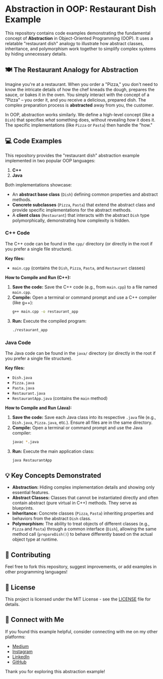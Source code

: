 # Abstraction in OOP: Restaurant Dish Example

This repository contains code examples demonstrating the fundamental concept of **Abstraction** in Object-Oriented Programming (OOP). It uses a relatable "restaurant dish" analogy to illustrate how abstract classes, inheritance, and polymorphism work together to simplify complex systems by hiding unnecessary details.

## 🍽️ The Restaurant Analogy for Abstraction

Imagine you're at a restaurant. When you order a "Pizza," you don't need to know the intricate details of how the chef kneads the dough, prepares the sauce, or bakes it in the oven. You simply interact with the concept of a "Pizza" – you order it, and you receive a delicious, prepared dish. The complex preparation process is **abstracted** away from you, the customer.

In OOP, abstraction works similarly. We define a high-level concept (like a `Dish`) that specifies *what* something does, without revealing *how* it does it. The specific implementations (like `Pizza` or `Pasta`) then handle the "how."

## 💻 Code Examples

This repository provides the "restaurant dish" abstraction example implemented in two popular OOP languages:

1.  **C++**
2.  **Java**

Both implementations showcase:
* An **abstract base class** (`Dish`) defining common properties and abstract methods.
* **Concrete subclasses** (`Pizza`, `Pasta`) that extend the abstract class and provide specific implementations for the abstract methods.
* A **client class** (`Restaurant`) that interacts with the abstract `Dish` type polymorphically, demonstrating how complexity is hidden.

### C++ Code

The C++ code can be found in the `cpp/` directory (or directly in the root if you prefer a single file structure).

**Key files:**
* `main.cpp` (contains the `Dish`, `Pizza`, `Pasta`, and `Restaurant` classes)

**How to Compile and Run (C++):**

1.  **Save the code:** Save the C++ code (e.g., from `main.cpp`) to a file named `main.cpp`.
2.  **Compile:** Open a terminal or command prompt and use a C++ compiler (like g++):
    ```bash
    g++ main.cpp -o restaurant_app
    ```
3.  **Run:** Execute the compiled program:
    ```bash
    ./restaurant_app
    ```


### Java Code

The Java code can be found in the `java/` directory (or directly in the root if you prefer a single file structure).

**Key files:**
* `Dish.java`
* `Pizza.java`
* `Pasta.java`
* `Restaurant.java`
* `RestaurantApp.java` (contains the `main` method)

**How to Compile and Run (Java):**

1.  **Save the code:** Save each Java class into its respective `.java` file (e.g., `Dish.java`, `Pizza.java`, etc.). Ensure all files are in the same directory.
2.  **Compile:** Open a terminal or command prompt and use the Java compiler:
    ```bash
    javac *.java
    ```
3.  **Run:** Execute the main application class:
    ```bash
    java RestaurantApp
    ```
## 💡 Key Concepts Demonstrated

* **Abstraction:** Hiding complex implementation details and showing only essential features.
* **Abstract Classes:** Classes that cannot be instantiated directly and often contain abstract (pure virtual in C++) methods. They serve as blueprints.
* **Inheritance:** Concrete classes (`Pizza`, `Pasta`) inheriting properties and behaviors from the abstract `Dish` class.
* **Polymorphism:** The ability to treat objects of different classes (e.g., `Pizza` and `Pasta`) through a common interface (`Dish`), allowing the same method call (`prepareDish()`) to behave differently based on the actual object type at runtime.

## 🤝 Contributing

Feel free to fork this repository, suggest improvements, or add examples in other programming languages!

## 📄 License

This project is licensed under the MIT License - see the [LICENSE](LICENSE) file for details.

## 🔗 Connect with Me

If you found this example helpful, consider connecting with me on my other platforms:

* [Medium](https://medium.com/@rishabhvishwarkarma)
* [Instagram](https://www.instagram.com/rish_vish_28_ur?igsh=NjY0bjVxYXR2OW83)
* [LinkedIn](https://www.linkedin.com/in/rishabhvishwakarma28/)
* [GitHub](https://github.com/rishabh-28-shubham)

Thank you for exploring this abstraction example!
